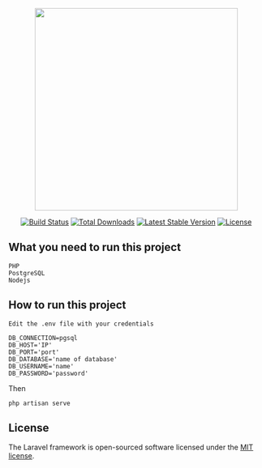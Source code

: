 <p align="center"><a href="https://laravel.com" target="_blank"><img src="https://raw.githubusercontent.com/laravel/art/master/logo-lockup/5%20SVG/2%20CMYK/1%20Full%20Color/laravel-logolockup-cmyk-red.svg" width="400"></a></p>

<p align="center">
<a href="https://travis-ci.org/laravel/framework"><img src="https://travis-ci.org/laravel/framework.svg" alt="Build Status"></a>
<a href="https://packagist.org/packages/laravel/framework"><img src="https://img.shields.io/packagist/dt/laravel/framework" alt="Total Downloads"></a>
<a href="https://packagist.org/packages/laravel/framework"><img src="https://img.shields.io/packagist/v/laravel/framework" alt="Latest Stable Version"></a>
<a href="https://packagist.org/packages/laravel/framework"><img src="https://img.shields.io/packagist/l/laravel/framework" alt="License"></a>
</p>

## What you need to run this project
    
    PHP
    PostgreSQL
    Nodejs
    
## How to run this project

    Edit the .env file with your credentials
    
    DB_CONNECTION=pgsql
    DB_HOST='IP'
    DB_PORT='port' 
    DB_DATABASE='name of database'
    DB_USERNAME='name'
    DB_PASSWORD='password'
    
Then 

    php artisan serve
    
    

## License

The Laravel framework is open-sourced software licensed under the [MIT license](https://opensource.org/licenses/MIT).
